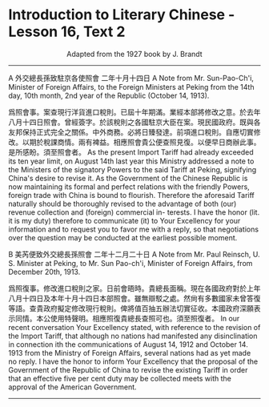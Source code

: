 # Introduction to Literary Chinese - Lesson 16, Text 2

<center>Adapted from the 1927 book by J. Brandt</center>

---

A 外交總長孫致駐京各使照會 二年十月十四日
A Note from Mr. Sun-Pao-Ch'i, Minister of Foreign Affairs, to the Foreign Ministers at Peking from the 14th day, 10th month, 2nd year of the Republic (October 14, 1913).

爲照會事。案查現行洋貨進口稅則。已屆十年期滿。業經本部將修改之意。於去年八月十四日照會。曾經簽字。於該稅則之各國駐京大臣在案。現民國政府。既與各友邦保持正式完全之關係。中外商務。必將日臻發達。前項進口稅則。自應切實修改。以期於稅課商情。兩有裨益。相應照會貴公便查照見復。以便早日商辦此事。是所感盼。須至照會者。
As the present Import Tariff had already exceeded its ten year limit, on August 14th last year this Ministry addressed a note to the Ministers of the signatory Powers to the said Tariff at Peking, signifying China's desire to revise it. As the Government of the Chinese Republic is now maintaining its formal and perfect relations with the friendly Powers, foreign trade with China is bound to flourish. Therefore the aforesaid Tariff naturally should be thoroughly revised to the advantage of both (our) revenue collection and (foreign) commercial in- terests. I have the honor (lit. it is my duty) therefore to communicate (it) to Your Excellency for your information and to request you to favor me with a reply, so that negotiations over the question may be conducted at the earliest possible moment.

B 美芮便致外交總長孫照會 二年十二月二十日
A Note from Mr. Paul Reinsch, U. S. Minister at Peking, to Mr. Sun Pao-ch'i, Minister of Foreign Affairs, from December 20th, 1913.

爲照復事。修改進口稅則之家。日前會晤時。貴總長面稱。現在各國政府對於上年八月十四日及本年十月十四日本部照會。雖無辯駁之處。然尙有多數國家未曾答復等語。查貴政府擬定修改現行稅則。俾將值百抽五辦法切實征收。本國政府深願表示同情。本公使用特聲明。相應照復貴總長查照可也。須至照復者。
In our recent conversation Your Excellency stated, with reference to the revision of the Import Tariff, that although no nations had manifested any disinclination in connection ith the communications of August 14, 1912 and October 14. 1913 from the Ministry of Foreign Affairs, several nations had as yet made no reply. I have the honor to inform Your Excellency that the proposal of the Government of the Republic of China to revise the existing Tariff in order that an effective five per cent duty may be collected meets with the approval of the American Government.

---
